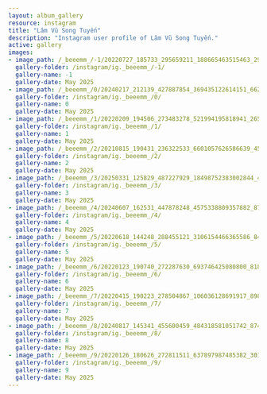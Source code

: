 ```yaml
---
layout: album_gallery
resource: instagram
title: "Lâm Vũ Song Tuyến"
description: "Instagram user profile of Lâm Vũ Song Tuyến."
active: gallery
images: 
- image_path: /_beeemm_/-1/20220727_185733_295659211_188665463515463_2947209009069416101_n.jpg
  gallery-folder: /instagram/ig._beeemm_/-1/
  gallery-name: -1
  gallery-date: May 2025
- image_path: /_beeemm_/0/20240217_212139_427887854_369435122614151_6620383379893002182_n.jpg
  gallery-folder: /instagram/ig._beeemm_/0/
  gallery-name: 0
  gallery-date: May 2025
- image_path: /_beeemm_/1/20220209_194506_273483278_521994195818941_2655380980486924829_n.jpg
  gallery-folder: /instagram/ig._beeemm_/1/
  gallery-name: 1
  gallery-date: May 2025
- image_path: /_beeemm_/2/20210815_190431_236322533_6601057626586639_4537582751032955492_n.jpg
  gallery-folder: /instagram/ig._beeemm_/2/
  gallery-name: 2
  gallery-date: May 2025
- image_path: /_beeemm_/3/20250331_125829_487227929_18498752383002844_4091907963264233250_n.jpg
  gallery-folder: /instagram/ig._beeemm_/3/
  gallery-name: 3
  gallery-date: May 2025
- image_path: /_beeemm_/4/20240607_162531_447878248_4575338809357882_8785612972449011400_n.jpg
  gallery-folder: /instagram/ig._beeemm_/4/
  gallery-name: 4
  gallery-date: May 2025
- image_path: /_beeemm_/5/20220618_144248_288455121_3106154466365586_8455390330902305928_n.jpg
  gallery-folder: /instagram/ig._beeemm_/5/
  gallery-name: 5
  gallery-date: May 2025
- image_path: /_beeemm_/6/20220123_190740_272287630_693746425080800_8184201227368274890_n.jpg
  gallery-folder: /instagram/ig._beeemm_/6/
  gallery-name: 6
  gallery-date: May 2025
- image_path: /_beeemm_/7/20220415_190223_278504867_106036128691917_8986289320475793603_n.jpg
  gallery-folder: /instagram/ig._beeemm_/7/
  gallery-name: 7
  gallery-date: May 2025
- image_path: /_beeemm_/8/20240817_145341_455600459_484318581051742_8741707604689987883_n.jpg
  gallery-folder: /instagram/ig._beeemm_/8/
  gallery-name: 8
  gallery-date: May 2025
- image_path: /_beeemm_/9/20220126_180626_272811511_637897987485382_3012653448479732378_n.jpg
  gallery-folder: /instagram/ig._beeemm_/9/
  gallery-name: 9
  gallery-date: May 2025
---
```

